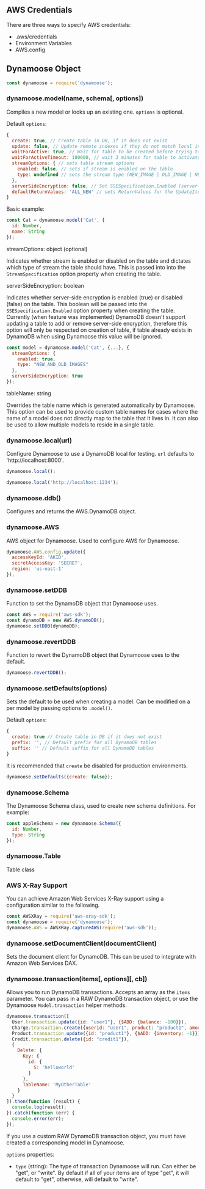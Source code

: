 ## AWS Credentials

There are three ways to specify AWS credentials:

  - .aws/credentials
  - Environment Variables
  - AWS.config

## Dynamoose Object

```js
const dynamoose = require('dynamoose');
```

### dynamoose.model(name, schema[, options])

Compiles a new model or looks up an existing one. `options` is optional.

Default `options`:

```js
{
  create: true, // Create table in DB, if it does not exist
  update: false, // Update remote indexes if they do not match local index structure
  waitForActive: true, // Wait for table to be created before trying to use it
  waitForActiveTimeout: 180000, // wait 3 minutes for table to activate
  streamOptions: { // sets table stream options
    enabled: false, // sets if stream is enabled on the table
    type: undefined // sets the stream type (NEW_IMAGE | OLD_IMAGE | NEW_AND_OLD_IMAGES | KEYS_ONLY) (https://docs.aws.amazon.com/amazondynamodb/latest/APIReference/API_StreamSpecification.html#DDB-Type-StreamSpecification-StreamViewType)
  },
  serverSideEncryption: false, // Set SSESpecification.Enabled (server-side encryption) to true or false (default: false)
  defaultReturnValues: 'ALL_NEW' // sets ReturnValues for the UpdateItem operation (NONE | ALL_OLD | UPDATED_OLD | ALL_NEW | UPDATED_NEW) (https://docs.aws.amazon.com/amazondynamodb/latest/APIReference/API_UpdateItem.html)
}
```

Basic example:

```js
const Cat = dynamoose.model('Cat', {
  id: Number,
  name: String
});
```

streamOptions: object (optional)

Indicates whether stream is enabled or disabled on the table and dictates which type of stream the table should have. This is passed into into the `StreamSpecification` option property when creating the table.


serverSideEncryption: boolean

Indicates whether server-side encryption is enabled (true) or disabled (false) on the table. This boolean will be passed into the `SSESpecification.Enabled` option property when creating the table. Currently (when feature was implemented) DynamoDB doesn't support updating a table to add or remove server-side encryption, therefore this option will only be respected on creation of table, if table already exists in DynamoDB when using Dynamoose this value will be ignored.

```js
const model = dynamoose.model('Cat', {...}, {
  streamOptions: {
    enabled: true,
    type: "NEW_AND_OLD_IMAGES"
  },
  serverSideEncryption: true
});
```

tableName: string

Overrides the table name which is generated automatically by Dynamoose. This option can be used to provide custom table names for cases where the name of a model does not directly map to the table that it lives in. It can also be used to allow multiple models to reside in a single table.

### dynamoose.local(url)

Configure Dynamoose to use a DynamoDB local for testing. `url` defaults to 'http://localhost:8000'.

```js
dynamoose.local();
```

```js
dynamoose.local('http://localhost:1234');
```

### dynamoose.ddb()

Configures and returns the AWS.DynamoDB object.

### dynamoose.AWS

AWS object for Dynamoose. Used to configure AWS for Dynamoose.

```js
dynamoose.AWS.config.update({
  accessKeyId: 'AKID',
  secretAccessKey: 'SECRET',
  region: 'us-east-1'
});
```

### dynamoose.setDDB

Function to set the DynamoDB object that Dynamoose uses.

```js
const AWS = require('aws-sdk');
const dynamoDB = new AWS.dynamoDB();
dynamoose.setDDB(dynamoDB);
```

### dynamoose.revertDDB

Function to revert the DynamoDB object that Dynamoose uses to the default.

```js
dynamoose.revertDDB();
```

### dynamoose.setDefaults(options)

Sets the default to be used when creating a model. Can be modified on a per model by passing options to `.model()`.

Default `options`:

```js
{
  create: true // Create table in DB if it does not exist
  prefix: '', // Default prefix for all DynamoDB tables
  suffix: '' // Default suffix for all DynamoDB tables
}
```

It is recommended that `create` be disabled for production environments.

```js
dynamoose.setDefaults({create: false});
```

### dynamoose.Schema

The Dynamoose Schema class, used to create new schema definitions. For example:

```js
const appleSchema = new dynamoose.Schema({
  id: Number,
  type: String
});
```

### dynamoose.Table

Table class

### AWS X-Ray Support

You can achieve Amazon Web Services X-Ray support using a configuration similar to the following.

```js
const AWSXRay = require('aws-xray-sdk');
const dynamoose = require('dynamoose');
dynamoose.AWS = AWSXRay.captureAWS(require('aws-sdk'));
```

### dynamoose.setDocumentClient(documentClient)

Sets the document client for DynamoDB. This can be used to integrate with Amazon Web Services DAX.

### dynamoose.transaction(items[, options][, cb])

Allows you to run DynamoDB transactions. Accepts an array as the `items` parameter. You can pass in a RAW DynamoDB transaction object, or use the Dynamoose `Model.transaction` helper methods.

```js
dynamoose.transaction([
  User.transaction.update({id: "user1"}, {$ADD: {balance: -100}}),
  Charge.transaction.create({userid: "user1", product: "product1", amount: 100, status: "successful"}),
  Product.transaction.update({id: "product1"}, {$ADD: {inventory: -1}}),
  Credit.transaction.delete({id: "credit1"}),
  {
    Delete: {
      Key: {
        id: {
          S: 'helloworld'
        }
      },
      TableName: 'MyOtherTable'
    }
  }
]).then(function (result) {
  console.log(result);
}).catch(function (err) {
  console.error(err);
});
```

If you use a custom RAW DynamoDB transaction object, you must have created a corresponding model in Dynamoose.

`options` properties:

- `type` (string): The type of transaction Dynamoose will run. Can either be "get", or "write". By default if all of your items are of type "get", it will default to "get", otherwise, will default to "write".
